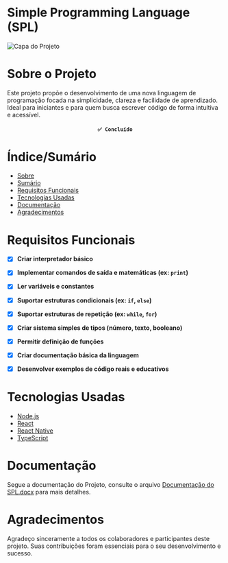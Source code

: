 # Simple Programming Language (SPL)

![Capa do Projeto](https://github.com/user-attachments/assets/71dcee73-7135-4d9d-9a19-1a266f6f1813)


# Sobre o Projeto

Este projeto propõe o desenvolvimento de uma nova linguagem de programação focada na simplicidade, clareza e facilidade de aprendizado. Ideal para iniciantes e para quem busca escrever código de forma intuitiva e acessível.

<h4 align="center"> 
	
	✅ Concluído

</h4>

# Índice/Sumário

* [Sobre](#sobre-o-projeto)
* [Sumário](#índice/sumário)
* [Requisitos Funcionais](#requisitos-funcionais)
* [Tecnologias Usadas](#tecnologias-usadas)
* [Documentação](#Documentação)
* [Agradecimentos](#agradecimentos)


# Requisitos Funcionais

* [x] **Criar interpretador básico**
* [x] **Implementar comandos de saída e matemáticas (ex: `print`)**
* [x] **Ler variáveis e constantes**
* [x] **Suportar estruturas condicionais (ex: `if`, `else`)**
* [x] **Suportar estruturas de repetição (ex: `while`, `for`)**
* [x] **Criar sistema simples de tipos (número, texto, booleano)**
* [x] **Permitir definição de funções**
* [x] **Criar documentação básica da linguagem**
* [x] **Desenvolver exemplos de código reais e educativos**


# Tecnologias Usadas

- [Node.js](https://nodejs.org/en/)
- [React](https://pt-br.reactjs.org/)
- [React Native](https://reactnative.dev/)
- [TypeScript](https://www.typescriptlang.org/)


# Documentação

Segue a documentação do Projeto, consulte o arquivo [Documentação do SPL.docx](https://github.com/user-attachments/files/20676574/Documentacao.do.SPL.1.docx)
para mais detalhes.

# Agradecimentos

Agradeço sinceramente a todos os colaboradores e participantes deste projeto. Suas contribuições foram essenciais para o seu desenvolvimento e sucesso.
